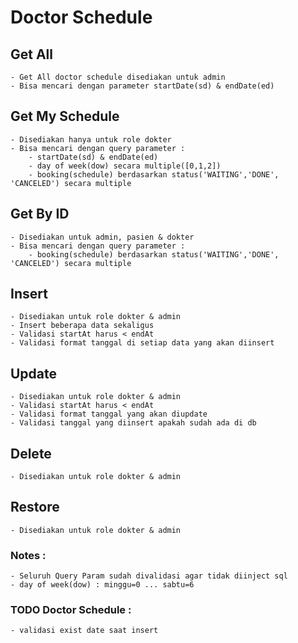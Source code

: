# Doctor Schedule
## Get All
    - Get All doctor schedule disediakan untuk admin
    - Bisa mencari dengan parameter startDate(sd) & endDate(ed)

## Get My Schedule
    - Disediakan hanya untuk role dokter
    - Bisa mencari dengan query parameter :
        - startDate(sd) & endDate(ed)
        - day of week(dow) secara multiple([0,1,2])
        - booking(schedule) berdasarkan status('WAITING','DONE', 'CANCELED') secara multiple

## Get By ID
    - Disediakan untuk admin, pasien & dokter
    - Bisa mencari dengan query parameter :
        - booking(schedule) berdasarkan status('WAITING','DONE', 'CANCELED') secara multiple


## Insert
    - Disediakan untuk role dokter & admin
    - Insert beberapa data sekaligus
    - Validasi startAt harus < endAt
    - Validasi format tanggal di setiap data yang akan diinsert

## Update
    - Disediakan untuk role dokter & admin
    - Validasi startAt harus < endAt
    - Validasi format tanggal yang akan diupdate
    - Validasi tanggal yang diinsert apakah sudah ada di db

## Delete
    - Disediakan untuk role dokter & admin

## Restore
    - Disediakan untuk role dokter & admin


### Notes :
    - Seluruh Query Param sudah divalidasi agar tidak diinject sql
    - day of week(dow) : minggu=0 ... sabtu=6

### TODO Doctor Schedule :
    - validasi exist date saat insert 

